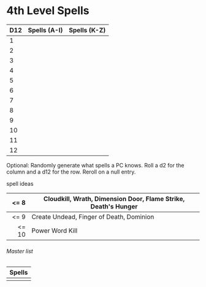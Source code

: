 ---
---

# 4th Level Spells

|D12|Spells (A-I)|Spells (K-Z)|
|---|------------|------------|
|1|||
|2|||
|3|||
|4|||
|5|||
|6|||
|7|||
|8|||
|9|||
|10|||
|11|||
|12|||

Optional: Randomly generate what spells a PC knows. Roll a d2 for the column and a d12 for the row. Reroll on a null entry.

spell ideas

|\<=   8|Cloudkill, Wrath, Dimension Door, Flame Strike, Death's Hunger|
|-----:|--------------------------------------------------------------|
|\<=   9|Create Undead, Finger of Death, Dominion|
|\<= 10|Power Word Kill|

###### Master list

|Spells|
|------|
||
